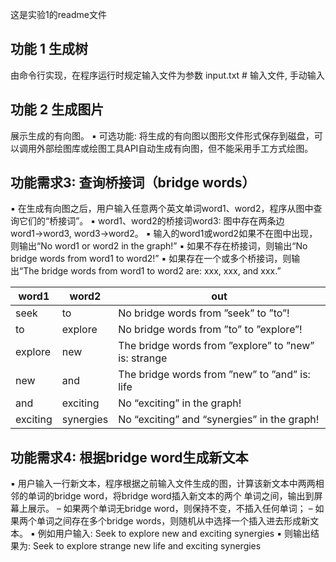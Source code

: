 这是实验1的readme文件

## 功能 1 生成树
由命令行实现，在程序运行时规定输入文件为参数
input.txt # 输入文件, 手动输入

## 功能 2 生成图片
展示生成的有向图。
▪ 可选功能: 将生成的有向图以图形文件形式保存到磁盘，可以调用外部绘图库或绘图工具API自动生成有向图，但不能采用手工方式绘图。

## 功能需求3: 查询桥接词（bridge words）
▪ 在生成有向图之后，用户输入任意两个英文单词word1、word2，程序从图中查询它们的“桥接词”。
▪ word1、word2的桥接词word3: 图中存在两条边word1→word3, word3→word2。
▪ 输入的word1或word2如果不在图中出现，则输出“No word1 or word2 in the graph!”
▪ 如果不存在桥接词，则输出“No bridge words from word1 to word2!”
▪ 如果存在一个或多个桥接词，则输出“The bridge words from word1 to word2 are: xxx, xxx, and xxx.”

|word1|word2|out|
|---|---|---|
|seek | to | No bridge words from ”seek” to ”to”!
|to | explore | No bridge words from ”to” to ”explore”!
|explore | new | The bridge words from ”explore” to ”new” is: strange
|new | and | The bridge words from ”new” to ”and” is: life
|and | exciting | No “exciting” in the graph!
|exciting | synergies | No “exciting” and “synergies” in the graph!


## 功能需求4: 根据bridge word生成新文本
▪ 用户输入一行新文本，程序根据之前输入文件生成的图，计算该新文本中两两相邻的单词的bridge word，将bridge word插入新文本的两个
单词之间，输出到屏幕上展示。
– 如果两个单词无bridge word，则保持不变，不插入任何单词；
– 如果两个单词之间存在多个bridge words，则随机从中选择一个插入进去形成新文本。
▪ 例如用户输入: Seek to explore new and exciting synergies
▪ 则输出结果为: Seek to explore strange new life and exciting synergies
